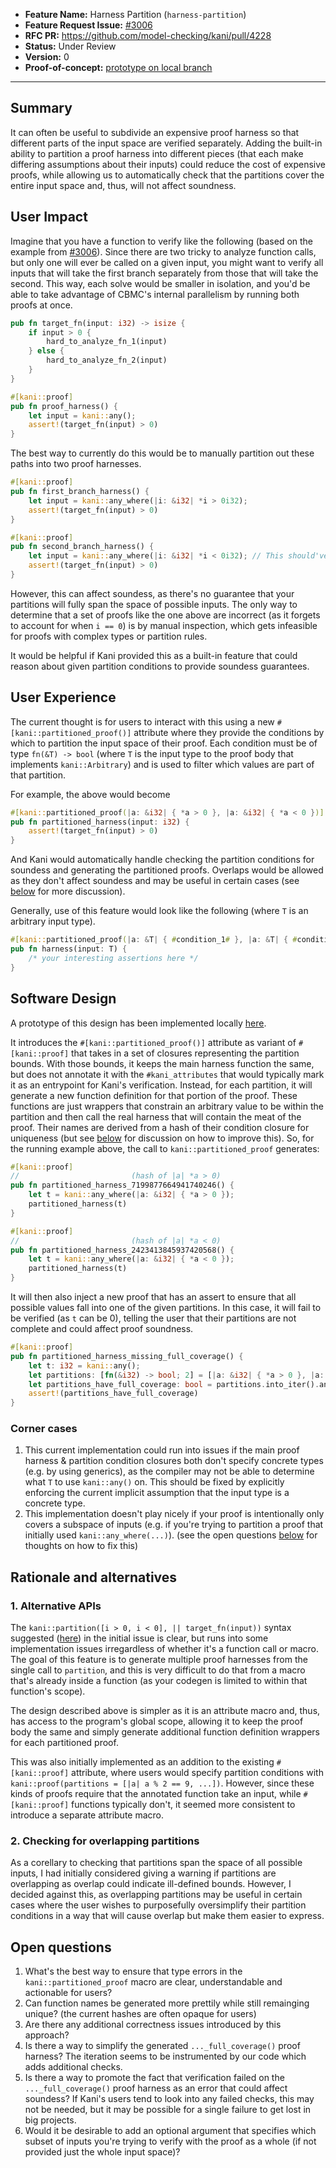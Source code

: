 - **Feature Name:** Harness Partition (`harness-partition`)
- **Feature Request Issue:** [#3006](https://github.com/model-checking/kani/issues/3006)
- **RFC PR:** https://github.com/model-checking/kani/pull/4228
- **Status:** Under Review
- **Version:** 0
- **Proof-of-concept:** [prototype on local branch](https://github.com/model-checking/kani/compare/main...AlexanderPortland:kani:harness-partitioning)

-------------------

## Summary

It can often be useful to subdivide an expensive proof harness so that different parts of the input space are verified separately. Adding the built-in ability to partition a proof harness into different pieces (that each make differing assumptions about their inputs) could reduce the cost of expensive proofs, while allowing us to automatically check that the partitions cover the entire input space and, thus, will not affect soundness.

## User Impact

Imagine that you have a function to verify like the following (based on the example from [#3006](https://github.com/model-checking/kani/issues/3006)). Since there are two tricky to analyze function calls, but only one will ever be called on a given input, you might want to verify all inputs that will take the first branch separately from those that will take the second. This way, each solve would be smaller in isolation, and you'd be able to take advantage of CBMC's internal parallelism by running both proofs at once.

```rust
pub fn target_fn(input: i32) -> isize {
    if input > 0 {
        hard_to_analyze_fn_1(input)
    } else {
        hard_to_analyze_fn_2(input)
    }
}

#[kani::proof]
pub fn proof_harness() {
    let input = kani::any();
    assert!(target_fn(input) > 0)
}
```

The best way to currently do this would be to manually partition out these paths into two proof harnesses.

```rust
#[kani::proof]
pub fn first_branch_harness() {
    let input = kani::any_where(|i: &i32| *i > 0i32);
    assert!(target_fn(input) > 0)
}

#[kani::proof]
pub fn second_branch_harness() {
    let input = kani::any_where(|i: &i32| *i < 0i32); // This should've been i <= 0
    assert!(target_fn(input) > 0)
}
```

However, this can affect soundess, as there's no guarantee that your partitions will fully span the space of possible inputs. The only way to determine that a set of proofs like the one above are incorrect (as it forgets to account for when `i == 0`) is by manual inspection, which gets infeasible for proofs with complex types or partition rules.

It would be helpful if Kani provided this as a built-in feature that could reason about given partition conditions to provide soundess guarantees.

## User Experience

The current thought is for users to interact with this using a new `#[kani::partitioned_proof()]` attribute where they provide the conditions by which to partition the input space of their proof. Each condition must be of type `fn(&T) -> bool` (where `T` is the input type to the proof body that implements `kani::Arbitrary`) and is used to filter which values are part of that partition.

For example, the above would become

```rust
#[kani::partitioned_proof(|a: &i32| { *a > 0 }, |a: &i32| { *a < 0 })]
pub fn partitioned_harness(input: i32) {
    assert!(target_fn(input) > 0)
}
```

And Kani would automatically handle checking the partition conditions for soundess and generating the partitioned proofs. Overlaps would be allowed as they don't affect soundess and may be useful in certain cases (see [below](#2-checking-for-overlapping-partitions) for more discussion).

Generally, use of this feature would look like the following (where `T` is an arbitrary input type).

```rust
#[kani::partitioned_proof(|a: &T| { #condition_1# }, |a: &T| { #condition_2# }, ..., |a: &T| { #condition_n# })]
pub fn harness(input: T) {
    /* your interesting assertions here */
}
```

## Software Design

A prototype of this design has been implemented locally [here](https://github.com/AlexanderPortland/kani/tree/harness-partitioning).

It introduces the `#[kani::partitioned_proof()]` attribute as variant of `#[kani::proof]` that takes in a set of closures representing the partition bounds. With those bounds, it keeps the main harness function the same, but does not annotate it with the `#kani_attributes` that would typically mark it as an entrypoint for Kani's verification. Instead, for each partition, it will generate a new function definition for that portion of the proof. These functions are just wrappers that constrain an arbitrary value to be within the partition and then call the real harness that will contain the meat of the proof. Their names are derived from a hash of their condition closure for uniqueness (but see [below](#open-questions) for discussion on how to improve this). So, for the running example above, the call to `kani::partitioned_proof` generates:

```rust
#[kani::proof]
//                         (hash of |a| *a > 0)
pub fn partitioned_harness_7199877664941740246() {
    let t = kani::any_where(|a: &i32| { *a > 0 });
    partitioned_harness(t)
}

#[kani::proof]
//                         (hash of |a| *a < 0)
pub fn partitioned_harness_2423413845937420568() {
    let t = kani::any_where(|a: &i32| { *a < 0 });
    partitioned_harness(t)
}
```

It will then also inject a new proof that has an assert to ensure that all possible values fall into one of the given partitions. In this case, it will fail to be verified (as `t` can be 0), telling the user that their partitions are not complete and could affect proof soundness.


```rust
#[kani::proof]
pub fn partitioned_harness_missing_full_coverage() {
    let t: i32 = kani::any();
    let partitions: [fn(&i32) -> bool; 2] = [|a: &i32| { *a > 0 }, |a: &i32| { *a < 0 }];
    let partitions_have_full_coverage: bool = partitions.into_iter().any(|condition| condition(&t));
    assert!(partitions_have_full_coverage)
}
```

### Corner cases
1. This current implementation could run into issues if the main proof harness & partition condition closures both don't specify concrete types (e.g. by using generics), as the compiler may not be able to determine what `T` to use `kani::any()` on. This should be fixed by explicitly enforcing the current implicit assumption that the input type is a concrete type.
2. This implementation doesn't play nicely if your proof is intentionally only covers a subspace of inputs (e.g. if you're trying to partition a proof that initially used `kani::any_where(...)`). (see the open questions [below](#open-questions) for thoughts on how to fix this)

## Rationale and alternatives

### 1. Alternative APIs
The `kani::partition([i > 0, i < 0], || target_fn(input))` syntax suggested ([here](https://github.com/model-checking/kani/issues/3006#issue-2123964835)) in the initial issue is clear, but runs into some implementation issues irregardless of whether it's a function call or macro. The goal of this feature is to generate multiple proof harnesses from the single call to `partition`, and this is very difficult to do that from a macro that's already inside a function (as your codegen is limited to within that function's scope).

The design described above is simpler as it is an attribute macro and, thus, has access to the program's global scope, allowing it to keep the proof body the same and simply generate additional function definition wrappers for each partitioned proof.

This was also initially implemented as an addition to the existing `#[kani::proof]` attribute, where users would specify partition conditions with `kani::proof(partitions = [|a| a % 2 == 9, ...])`. However, since these kinds of proofs require that the annotated function take an input, while `#[kani::proof]` functions typically don't, it seemed more consistent to introduce a separate attribute macro.

### 2. Checking for overlapping partitions
As a corellary to checking that partitions span the space of all possible inputs, I had initially considered giving a warning if partitions are overlapping as overlap could indicate ill-defined bounds. However, I decided against this, as overlapping partitions may be useful in certain cases where the user wishes to purposefully oversimplify their partition conditions in a way that will cause overlap but make them easier to express.

## Open questions

1. What's the best way to ensure that type errors in the `kani::partitioned_proof` macro are clear, understandable and actionable for users?
2. Can function names be generated more prettily while still remainging unique? (the current hashes are often opaque for users)
3. Are there any additional correctness issues introduced by this approach?
4. Is there a way to simplify the generated `..._full_coverage()` proof harness? The iteration seems to be instrumented by our code which adds additional checks.
5. Is there a way to promote the fact that verification failed on the `..._full_coverage()` proof harness as an error that could affect soundess? If Kani's users tend to look into any failed checks, this may not be needed, but it may be possible for a single failure to get lost in big projects.
6. Would it be desirable to add an optional argument that specifies which subset of inputs you're trying to verify with the proof as a whole (if not provided just the whole input space)?

[^unstable_feature]: This unique ident should be used to enable features proposed in the RFC using `-Z <ident>` until the feature has been stabilized.
